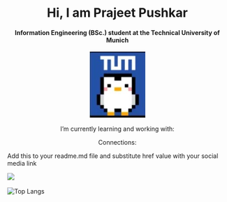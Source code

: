 <h1 align = "center"> Hi, I am Prajeet Pushkar </h1>

<h4 align = "center"> Information Engineering (BSc.) student at the Technical University of Munich </h4>

<p align="center">
  <img src="penguinTUM.jpg">
</p>

<p align = "center"> I’m currently learning and working with: </p>
 


<p align = "center"> Connections: </p>

Add this to your readme.md file and substitute href value with your social media link
<div id="badges">
  <a href="https://www.instagram.com/prznguin/">
    <img src="https://img.freepik.com/premium-psd/3d-instagram-logo-enamelled-sheet-metal-style_125540-5832.jpg"/>
  </a>
</div>



![Top Langs](https://github-readme-stats.vercel.app/api/top-langs/?username=PenguinPuff&layout=compact) 

